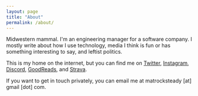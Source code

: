 ```yaml
---
layout: page
title: "About"
permalink: /about/
---
```


Midwestern mammal. I'm an engineering manager for a software company. I mostly write about how I use technology, media I think is fun or has something interesting to say, and leftist politics.

This is my home on the internet, but you can find me on [Twitter](https://www.twitter.com/matrocksteady), [Instagram](https://www.instagram.com/matrocksteady), [Discord](https://discord.gg/Nd6f88F), [GoodReads](https://www.goodreads.com/user/show/67383325-matthew), and [Strava](https://www.strava.com/athletes/9408242).

If you want to get in touch privately, you can email me at matrocksteady [at] gmail [dot] com.
